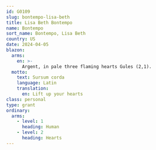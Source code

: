 ```yaml
---
id: G0109
slug: bontempo-lisa-beth
title: Lisa Beth Bontempo
name: Bontempo
sort_name: Bontempo, Lisa Beth
country: US
date: 2024-04-05
blazon:
  arms:
    en: >-
      Argent, in pale three flaming hearts Gules (2,1).
  motto:
    text: Sursum corda
    language: Latin
    translation:
      en: Lift up your hearts
class: personal
type: grant
ordinary:
  arms:
    - level: 1
      heading: Human
    - level: 2
      heading: Hearts
---
```

